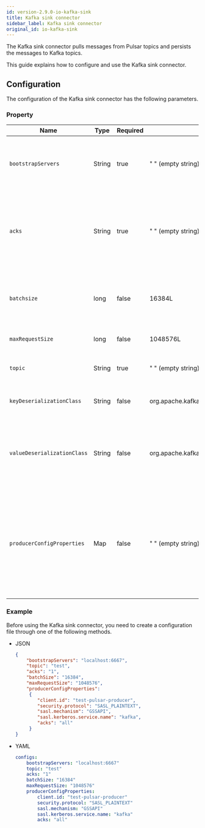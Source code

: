 ```yaml
---
id: version-2.9.0-io-kafka-sink
title: Kafka sink connector
sidebar_label: Kafka sink connector
original_id: io-kafka-sink
---
```


The Kafka sink connector pulls messages from Pulsar topics and persists the messages
to Kafka topics.

This guide explains how to configure and use the Kafka sink connector.

## Configuration

The configuration of the Kafka sink connector has the following parameters.

### Property

| Name | Type| Required | Default | Description 
|------|----------|---------|-------------|-------------|
|  `bootstrapServers` |String| true | " " (empty string) | A comma-separated list of host and port pairs for establishing the initial connection to the Kafka cluster. |
|`acks`|String|true|" " (empty string) |The number of acknowledgments that the producer requires the leader to receive before a request completes. <br/>This controls the durability of the sent records.
|`batchsize`|long|false|16384L|The batch size that a Kafka producer attempts to batch records together before sending them to brokers.
|`maxRequestSize`|long|false|1048576L|The maximum size of a Kafka request in bytes.
|`topic`|String|true|" " (empty string) |The Kafka topic which receives messages from Pulsar.
| `keyDeserializationClass` | String|false | org.apache.kafka.common.serialization.StringSerializer | The serializer class for Kafka producers to serialize keys.
| `valueDeserializationClass` | String|false | org.apache.kafka.common.serialization.ByteArraySerializer | The serializer class for Kafka producers to serialize values.<br/><br/>The serializer is set by a specific implementation of [`KafkaAbstractSink`](https://github.com/apache/pulsar/blob/master/pulsar-io/kafka/src/main/java/org/apache/pulsar/io/kafka/KafkaAbstractSink.java).
|`producerConfigProperties`|Map|false|" " (empty string)|The producer configuration properties to be passed to producers. <br/><br/>**Note:  other properties specified in the connector configuration file take precedence over this configuration**.


### Example

Before using the Kafka sink connector, you need to create a configuration file through one of the following methods.

* JSON 

    ```json
    {
        "bootstrapServers": "localhost:6667",
        "topic": "test",
        "acks": "1",
        "batchSize": "16384",
        "maxRequestSize": "1048576",
        "producerConfigProperties":
         {
            "client.id": "test-pulsar-producer",
            "security.protocol": "SASL_PLAINTEXT",
            "sasl.mechanism": "GSSAPI",
            "sasl.kerberos.service.name": "kafka",
            "acks": "all" 
         }
    }

* YAML
  
    ```yaml
    configs:
        bootstrapServers: "localhost:6667"
        topic: "test"
        acks: "1"
        batchSize: "16384"
        maxRequestSize: "1048576"
        producerConfigProperties:
            client.id: "test-pulsar-producer"
            security.protocol: "SASL_PLAINTEXT"
            sasl.mechanism: "GSSAPI"
            sasl.kerberos.service.name: "kafka"
            acks: "all"   
    ```
